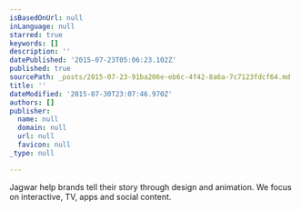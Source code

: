 ```yaml
---
isBasedOnUrl: null
inLanguage: null
starred: true
keywords: []
description: ''
datePublished: '2015-07-23T05:06:23.102Z'
published: true
sourcePath: _posts/2015-07-23-91ba206e-eb6c-4f42-8a6a-7c7123fdcf64.md
title: ''
dateModified: '2015-07-30T23:07:46.970Z'
authors: []
publisher:
  name: null
  domain: null
  url: null
  favicon: null
_type: null

---
```

Jagwar help brands tell their story through design and animation. We focus on interactive, TV, apps and social content.